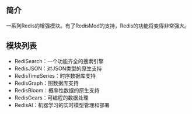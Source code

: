 ## 简介
一系列Redis的增强模块。有了RedisMod的支持，Redis的功能将变得非常强大。
## 模块列表
* RediSearch：一个功能齐全的搜索引擎
* RedisJSON：对JSON类型的原生支持
* RedisTimeSeries：时序数据库支持
* RedisGraph：图数据库支持
* RedisBloom：概率性数据的原生支持
* RedisGears：可编程的数据处理
* RedisAI：机器学习的实时模型管理和部署
